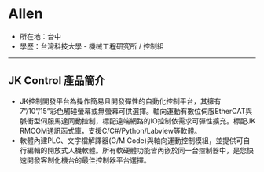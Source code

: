 # Allen
- 所在地：台中
- 學歷：台灣科技大學 - 機械工程研究所 / 控制組
---------------------------
## JK Control 產品簡介
- JK控制開發平台為操作簡易且開發彈性的自動化控制平台，其擁有7”/10”/15”彩色觸碰螢幕或無螢幕可供選擇。軸向運動有數位伺服EtherCAT與脈衝型伺服馬達同動控制，標配遠端網路的IO控制依需求可彈性擴充。標配JK RMCOM通訊函式庫，支援C/C#/Python/Labview等軟體。
- 軟體內建PLC、文字檔解譯器(G/M Code)與軸向運動控制模組，並提供可自行編輯的開放式人機軟體。所有軟硬體功能皆內嵌於同一台控制器中，是您快速開發客制化機台的最佳控制器平台選擇。

<!--
**witbode/witbode** is a ✨ _special_ ✨ repository because its `README.md` (this file) appears on your GitHub profile.

Here are some ideas to get you started:

- 🔭 I’m currently working on ...
- 🌱 I’m currently learning ...
- 👯 I’m looking to collaborate on ...
- 🤔 I’m looking for help with ...
- 💬 Ask me about ...
- 📫 How to reach me: ...
- 😄 Pronouns: ...
- ⚡ Fun fact: ...
-->
